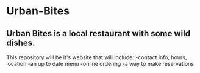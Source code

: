 # Urban-Bites
## Urban Bites is a local restaurant with some wild dishes. 
This repository will be it's website that will include: 
-contact info, hours, location
-an up to date menu
-online ordering
-a way to make reservations
